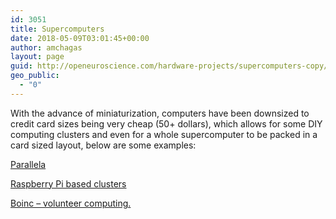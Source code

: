 ```yaml
---
id: 3051
title: Supercomputers
date: 2018-05-09T03:01:45+00:00
author: amchagas
layout: page
guid: http://openeuroscience.com/hardware-projects/supercomputers-copy/
geo_public:
  - "0"
---
```

With the advance of miniaturization, computers have been downsized to credit card sizes being very cheap (50+ dollars), which allows for some DIY computing clusters and even for a whole supercomputer to be packed in a card sized layout, below are some examples:

[Parallela](http://openeuroscience.wordpress.com/hardware-projects/supercomputers/parallela/ "Parallela")

[Raspberry Pi based clusters](http://openeuroscience.wordpress.com/hardware-projects/supercomputers/raspberry-pi-based/ "Raspberry pi based")

[Boinc &#8211; volunteer computing.](http://openeuroscience.wordpress.com/hardware-projects/supercomputers/boinc/ "Boinc")

&nbsp;

&nbsp;